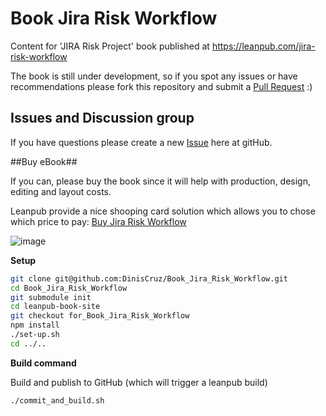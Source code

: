 # Book Jira Risk Workflow
Content for 'JIRA Risk Project' book published at https://leanpub.com/jira-risk-workflow

The book is still under development, so if you spot any issues or have recommendations please fork this repository and submit a [Pull Request](https://github.com/DinisCruz/Book_Jira_Risk_Workflow/pulls) :)

## Issues and Discussion group

If you have questions please create a new [Issue](https://github.com/DinisCruz/Book_Jira_Risk_Workflow/issues) here at gitHub.

##Buy eBook##

If you can, please buy the book since it will help with production, design, editing and layout costs.

Leanpub provide a nice shooping card solution which allows you to chose which price to pay: [Buy Jira Risk Workflow](https://leanpub.com/jira-risk-workflow/overview)

![image](https://cloud.githubusercontent.com/assets/656739/19205893/0656dc10-8cdd-11e6-9033-72b1138a6801.png)



**Setup**

```bash
git clone git@github.com:DinisCruz/Book_Jira_Risk_Workflow.git
cd Book_Jira_Risk_Workflow
git submodule init
cd leanpub-book-site
git checkout for_Book_Jira_Risk_Workflow
npm install
./set-up.sh
cd ../..


```
**Build command**

Build and publish to GitHub (which will trigger a leanpub build)

```bash
./commit_and_build.sh
```
